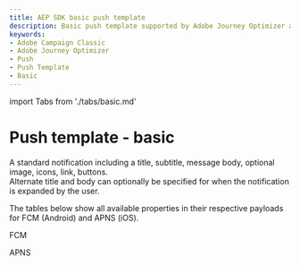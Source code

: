 ```yaml
---
title: AEP SDK basic push template
description: Basic push template supported by Adobe Journey Optimizer and Adobe Campaign Classic mobile extensions.
keywords:
- Adobe Campaign Classic
- Adobe Journey Optimizer
- Push
- Push Template
- Basic
---
```


import Tabs from './tabs/basic.md'

# Push template - basic

A standard notification including a title, subtitle, message body, optional image, icons, link, buttons.<br />Alternate title and body can optionally be specified for when the notification is expanded by the user.

The tables below show all available properties in their respective payloads for FCM (Android) and APNS (iOS).
<br />
<TabsBlock orientation="horizontal" slots="heading, content" repeat="2"/>

FCM

<Tabs query="platform=fcm&template=basic"/>

APNS

<Tabs query="platform=apns&template=basic"/>
